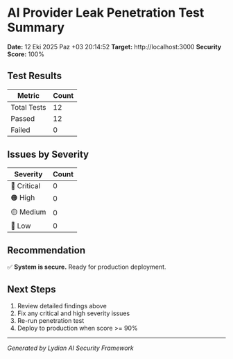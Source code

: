 # AI Provider Leak Penetration Test Summary

**Date:** 12 Eki 2025 Paz +03 20:14:52
**Target:** http://localhost:3000
**Security Score:** 100%

## Test Results

| Metric | Count |
|--------|-------|
| Total Tests | 12 |
| Passed | 12 |
| Failed | 0 |

## Issues by Severity

| Severity | Count |
|----------|-------|
| 🔴 Critical | 0 |
| 🟠 High | 0 |
| 🟡 Medium | 0 |
| 🔵 Low | 0 |

## Recommendation

✅ **System is secure.** Ready for production deployment.

## Next Steps

1. Review detailed findings above
2. Fix any critical and high severity issues
3. Re-run penetration test
4. Deploy to production when score >= 90%

---
*Generated by Lydian AI Security Framework*
